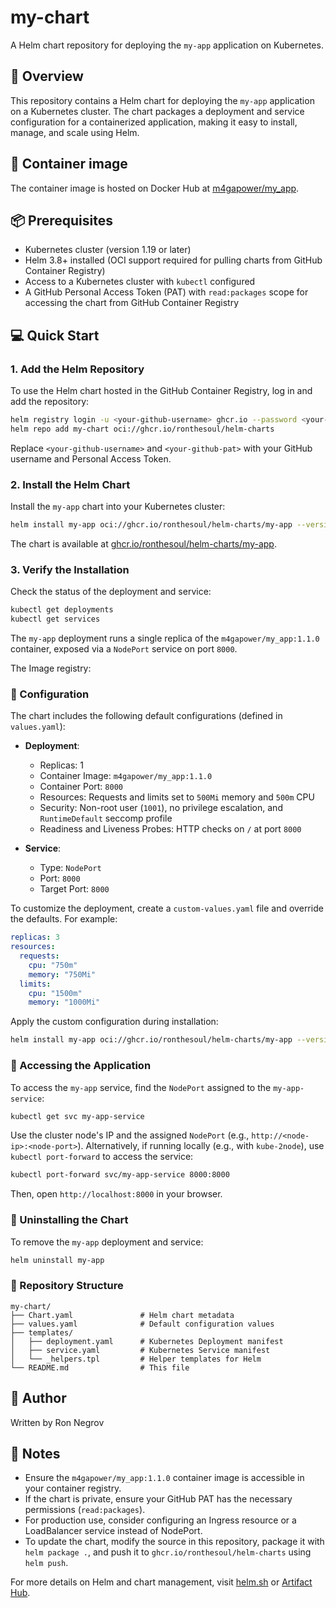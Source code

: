 # my-chart

A Helm chart repository for deploying the `my-app` application on Kubernetes.

## 🧰 Overview

This repository contains a Helm chart for deploying the `my-app` application on a Kubernetes cluster. The chart packages a deployment and service configuration for a containerized application, making it easy to install, manage, and scale using Helm.

## 🐳 Container image 
The container image is hosted on Docker Hub at [m4gapower/my_app](https://hub.docker.com/repository/docker/m4gapower/my_app/).


## 📦 Prerequisites

- Kubernetes cluster (version 1.19 or later)
- Helm 3.8+ installed (OCI support required for pulling charts from GitHub Container Registry)
- Access to a Kubernetes cluster with `kubectl` configured
- A GitHub Personal Access Token (PAT) with `read:packages` scope for accessing the chart from GitHub Container Registry

## 💻 Quick Start

### 1. Add the Helm Repository

To use the Helm chart hosted in the GitHub Container Registry, log in and add the repository:

```bash
helm registry login -u <your-github-username> ghcr.io --password <your-github-pat>
helm repo add my-chart oci://ghcr.io/ronthesoul/helm-charts
```

Replace `<your-github-username>` and `<your-github-pat>` with your GitHub username and Personal Access Token.

### 2. Install the Helm Chart

Install the `my-app` chart into your Kubernetes cluster:

```bash
helm install my-app oci://ghcr.io/ronthesoul/helm-charts/my-app --version 0.1.0
```

The chart is available at [ghcr.io/ronthesoul/helm-charts/my-app](https://github.com/ronthesoul/my-chart/pkgs/container/helm-charts%2Fmy-app).

### 3. Verify the Installation

Check the status of the deployment and service:

```bash
kubectl get deployments
kubectl get services
```

The `my-app` deployment runs a single replica of the `m4gapower/my_app:1.1.0` container, exposed via a `NodePort` service on port `8000`.

The Image registry: 

### 🔧 Configuration

The chart includes the following default configurations (defined in `values.yaml`):

- **Deployment**:
  - Replicas: 1
  - Container Image: `m4gapower/my_app:1.1.0`
  - Container Port: `8000`
  - Resources: Requests and limits set to `500Mi` memory and `500m` CPU
  - Security: Non-root user (`1001`), no privilege escalation, and `RuntimeDefault` seccomp profile
  - Readiness and Liveness Probes: HTTP checks on `/` at port `8000`

- **Service**:
  - Type: `NodePort`
  - Port: `8000`
  - Target Port: `8000`

To customize the deployment, create a `custom-values.yaml` file and override the defaults. For example:

```yaml
replicas: 3
resources:
  requests:
    cpu: "750m"
    memory: "750Mi"
  limits:
    cpu: "1500m"
    memory: "1000Mi"
```

Apply the custom configuration during installation:

```bash
helm install my-app oci://ghcr.io/ronthesoul/helm-charts/my-app --version 0.1.0 -f custom-values.yaml
```

### 🚀 Accessing the Application

To access the `my-app` service, find the `NodePort` assigned to the `my-app-service`:

```bash
kubectl get svc my-app-service
```

Use the cluster node's IP and the assigned `NodePort` (e.g., `http://<node-ip>:<node-port>`). Alternatively, if running locally (e.g., with `kube-2node`), use `kubectl port-forward` to access the service:

```bash
kubectl port-forward svc/my-app-service 8000:8000
```

Then, open `http://localhost:8000` in your browser.

### 🧪 Uninstalling the Chart

To remove the `my-app` deployment and service:

```bash
helm uninstall my-app
```

### 📁 Repository Structure

```
my-chart/
├── Chart.yaml               # Helm chart metadata
├── values.yaml              # Default configuration values
├── templates/
│   ├── deployment.yaml      # Kubernetes Deployment manifest
│   ├── service.yaml         # Kubernetes Service manifest
│   └── _helpers.tpl         # Helper templates for Helm
└── README.md                # This file
```

## 👤 Author

Written by Ron Negrov

## 📝 Notes

- Ensure the `m4gapower/my_app:1.1.0` container image is accessible in your container registry.
- If the chart is private, ensure your GitHub PAT has the necessary permissions (`read:packages`).
- For production use, consider configuring an Ingress resource or a LoadBalancer service instead of NodePort.
- To update the chart, modify the source in this repository, package it with `helm package .`, and push it to `ghcr.io/ronthesoul/helm-charts` using `helm push`.

For more details on Helm and chart management, visit [helm.sh](https://helm.sh) or [Artifact Hub](https://artifacthub.io).[](https://niklasmtj.de/blog/use-ghcr-to-host-helm-charts/)[](https://helm.sh/)
